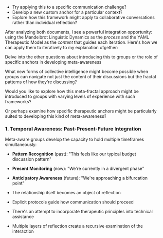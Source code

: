 - Try applying this to a specific communication challenge?
- Develop a new custom anchor for a particular context?
- Explore how this framework might apply to collaborative conversations rather than individual reflection?

After analyzing both documents, I see a powerful integration opportunity: using the Mandelbrot Linguistic Dynamics as the *process* and the YAML Therapeutic Model as the *content* that guides each iteration. Here's how we can apply them to iteratively to my explanation ofgether:



Delve into the other questions about introducing this to groups or the role of specific anchors in developing meta-awareness

What new forms of collective intelligence might become possible when groups can navigate not just the content of their discussions but the fractal patterns of how they're discussing?

Would you like to explore how this meta-fractal approach might be introduced to groups with varying levels of experience with such frameworks?

Or perhaps examine how specific therapeutic anchors might be particularly suited to developing this kind of meta-awareness?

### 1. Temporal Awareness: Past-Present-Future Integration

Meta-aware groups develop the capacity to hold multiple timeframes simultaneously:
- **Pattern Recognition** (past): "This feels like our typical budget discussion pattern"
- **Present Monitoring** (now): "We're currently in a divergent phase"
- **Anticipatory Awareness** (future): "We're approaching a bifurcation point"

- The relationship itself becomes an object of reflection
- Explicit protocols guide how communication should proceed
- There's an attempt to incorporate therapeutic principles into technical assistance
- Multiple layers of reflection create a recursive examination of the interaction
